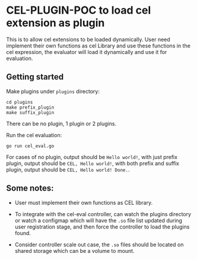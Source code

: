 # CEL-PLUGIN-POC to load cel extension as plugin

This is to allow cel extensions to be loaded dynamically. User need implement their own functions as cel Library and use these functions in the cel expression, the evaluator will load it dynamically and use it for evaluation.

## Getting started

Make plugins under `plugins` directory:
```
cd plugins
make prefix_plugin
make suffix_plugin
```
There can be no plugin, 1 plugin or 2 plugins.

Run the cel evaluation:
```
go run cel_eval.go
```

For cases of no plugin, output should be `Hello world!`, with just prefix plugin, output should be `CEL, Hello world!`, with both prefix and suffix plugin, output should be `CEL, Hello world! Done.`.

## Some notes:

- User must implement their own functions as CEL library.

- To integrate with the cel-eval controller, can watch the plugins directory or watch a configmap which will have the `.so` file list updated during user registration stage, and then force the controller to load the plugins found.

- Consider controller scale out case, the `.so` files should be located on shared storage which can be a volume to mount.
